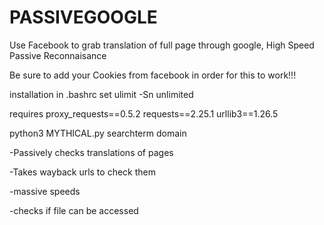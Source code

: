 # PASSIVEGOOGLE
Use Facebook to grab translation of full page through google, High Speed Passive Reconnaisance

Be sure to add your Cookies from facebook in order for this to work!!!

installation in .bashrc set ulimit -Sn unlimited

requires proxy_requests==0.5.2
requests==2.25.1
urllib3==1.26.5

python3 MYTHICAL.py searchterm domain

-Passively checks translations of pages

-Takes wayback urls to check them

-massive speeds

-checks if file can be accessed
